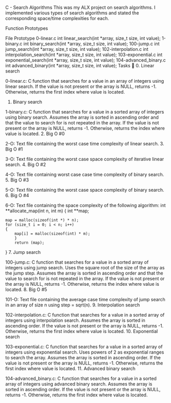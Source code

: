 C - Search Algorithms
This was my ALX project on search algorithms. I implemented various types of search algorithms and stated the corresponding space/time complexities for each.

Function Prototypes

File	Prototype
0-linear.c	int linear_search(int *array, size_t size, int value);
1-binary.c	int binary_search(int *array, size_t size, int value);
100-jump.c	int jump_search(int *array, size_t size, int value);
102-interpolation.c	int interpolation_search(int *array, size_t size, int value);
103-exponential.c	int exponential_search(int *array, size_t size, int value);
104-advanced_binary.c	int advanced_binary(int *array, size_t size, int value);
Tasks 📃
0. Linear search

0-linear.c: C function that searches for a value in an array of integers using linear search.
If the value is not present or the array is NULL, returns -1.
Otherwise, returns the first index where value is located.
1. Binary search

1-binary.c: C function that searches for a value in a sorted array of integers using binary search.
Assumes the array is sorted in ascending order and that the value to search for is not repeated in the array.
If the value is not present or the array is NULL, returns -1.
Otherwise, returns the index where value is located.
2. Big O #0

2-O: Text file containing the worst case time complexity of linear search.
3. Big O #1

3-O: Text file containing the worst case space complexity of iterative linear search.
4. Big O #2

4-O: Text file containing worst case case time complexity of binary search.
5. Big O #3

5-O: Text file containing the worst case space complexity of binary search.
6. Big O #4

6-O: Text file containing the space complexity of the following algorithm:
int **allocate_map(int n, int m)
{
    int **map;

    map = malloc(sizeof(int *) * n);
    for (size_t i = 0; i < n; i++)
    {
        map[i] = malloc(sizeof(int) * m);
		}
		return (map);
}
7. Jump search

100-jump.c: C function that searches for a value in a sorted array of integers using jump search.
Uses the square root of the size of the array as the jump step.
Assumes the array is sorted in ascending order and that the value to search for is not repeated in the array.
If the value is not present or the array is NULL, returns -1.
Otherwise, returns the index where value is located.
8. Big O #5

101-O: Text file containing the average case time complexity of jump search in an array of size n using step = sqrt(n).
9. Interpolation search

102-interpolation.c: C function that searches for a value in a sorted array of integers using interpolation search.
Assumes the array is sorted in ascending order.
If the value is not present or the array is NULL, returns -1.
Otherwise, returns the first index where value is located.
10. Exponential search

103-exponential.c: C function that searches for a value in a sorted array of integers using exponential search.
Uses powers of 2 as exponential ranges to search the array.
Assumes the array is sorted in ascending order.
If the value is not present or the array is NULL, returns -1.
Otherwise, returns the first index where value is located.
11. Advanced binary search

104-advanced_binary.c: C function that searches for a value in a sorted array of integers using advanced binary search.
Assumes the array is sorted in ascending order.
If the value is not present or the array is NULL, returns -1.
Otherwise, returns the first index where value is located.

